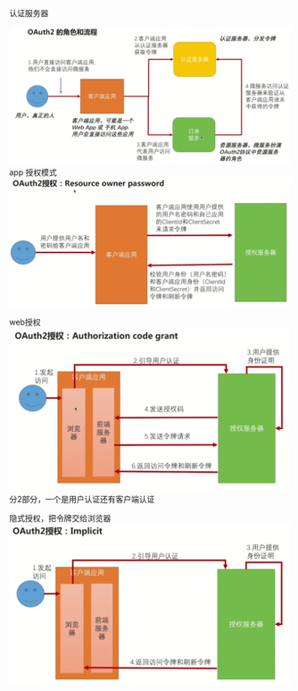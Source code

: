 
认证服务器

![](medie/3.PNG)
 app 授权模式
![](medie/9.PNG)

web授权
![](medie/10.PNG)
分2部分，一个是用户认证还有客户端认证

隐式授权，把令牌交给浏览器
![](medie/11.PNG)





